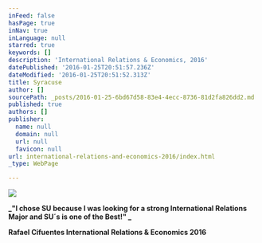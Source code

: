 ```yaml
---
inFeed: false
hasPage: true
inNav: true
inLanguage: null
starred: true
keywords: []
description: 'International Relations & Economics, 2016'
datePublished: '2016-01-25T20:51:57.236Z'
dateModified: '2016-01-25T20:51:52.313Z'
title: Syracuse
author: []
sourcePath: _posts/2016-01-25-6bd67d58-83e4-4ecc-8736-81d2fa826dd2.md
published: true
authors: []
publisher:
  name: null
  domain: null
  url: null
  favicon: null
url: international-relations-and-economics-2016/index.html
_type: WebPage

---
```

![](https://s3-us-west-2.amazonaws.com/the-grid-img/p/10689242115c6712babee023a2c863d58788c76f.jpg)

**_"I chose SU because I was looking for a strong International Relations Major and SU´s is one of the Best!" _**

**Rafael Cifuentes International Relations & Economics 2016**

##